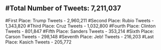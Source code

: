 #Total Number of Tweets: 7,211,037 
---
#First Place: Trump Tweets - 2,960,211
#Second Place: Rubio Tweets - 1,343,820
#Third Place: Cruz Tweets - 1,032,800
#Fourth Place: Clinton Tweets - 801,847
#Fifth Place: Sanders Tweets - 353,214
#Sixth Place: Carson Tweets - 298,148
#Seventh Place: Jeb! Tweets - 216,203
#Last Place: Kasich Tweets - 205,772
